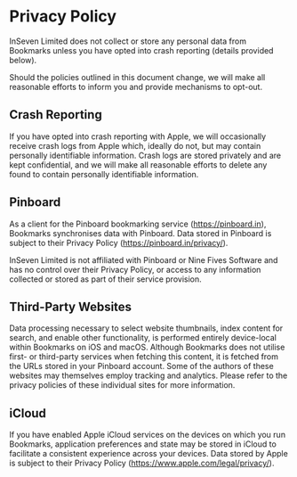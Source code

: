 # Privacy Policy

InSeven Limited does not collect or store any personal data from Bookmarks unless you have opted into crash reporting (details provided below).

Should the policies outlined in this document change, we will make all reasonable efforts to inform you and provide mechanisms to opt-out.

## Crash Reporting

If you have opted into crash reporting with Apple, we will occasionally receive crash logs from Apple which, ideally do not, but may contain personally identifiable information. Crash logs are stored privately and are kept confidential, and we will make all reasonable efforts to delete any found to contain personally identifiable information.

## Pinboard

As a client for the Pinboard bookmarking service (https://pinboard.in), Bookmarks synchronises data with Pinboard. Data stored in Pinboard is subject to their Privacy Policy (https://pinboard.in/privacy/).

InSeven Limited is not affiliated with Pinboard or Nine Fives Software and has no control over their Privacy Policy, or access to any information collected or stored as part of their service provision.

## Third-Party Websites

Data processing necessary to select website thumbnails, index content for search, and enable other functionality, is performed entirely device-local within Bookmarks on iOS and macOS. Although Bookmarks does not utilise first- or third-party services when fetching this content, it is fetched from the URLs stored in your Pinboard account. Some of the authors of these websites may themselves employ tracking and analytics. Please refer to the privacy policies of these individual sites for more information.

## iCloud

If you have enabled Apple iCloud services on the devices on which you run Bookmarks, application preferences and state may be stored in iCloud to facilitate a consistent experience across your devices. Data stored by Apple is subject to their Privacy Policy (https://www.apple.com/legal/privacy/).

